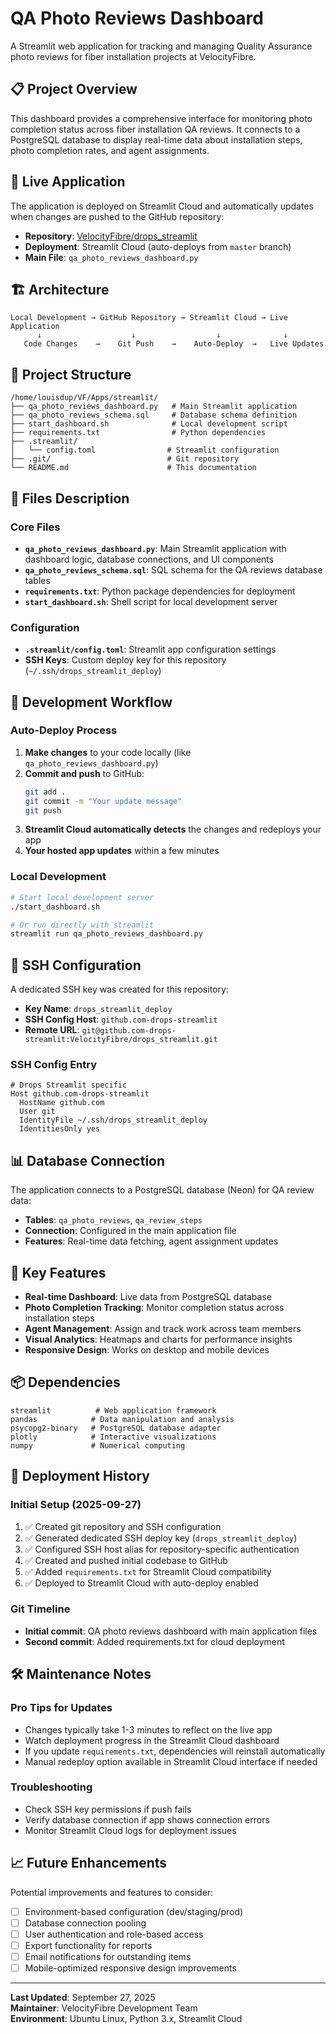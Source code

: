 # QA Photo Reviews Dashboard

A Streamlit web application for tracking and managing Quality Assurance photo reviews for fiber installation projects at VelocityFibre.

## 📋 Project Overview

This dashboard provides a comprehensive interface for monitoring photo completion status across fiber installation QA reviews. It connects to a PostgreSQL database to display real-time data about installation steps, photo completion rates, and agent assignments.

## 🚀 Live Application

The application is deployed on Streamlit Cloud and automatically updates when changes are pushed to the GitHub repository:

- **Repository**: [VelocityFibre/drops_streamlit](https://github.com/VelocityFibre/drops_streamlit)
- **Deployment**: Streamlit Cloud (auto-deploys from `master` branch)
- **Main File**: `qa_photo_reviews_dashboard.py`

## 🏗️ Architecture

```
Local Development → GitHub Repository → Streamlit Cloud → Live Application
      ↓                    ↓                  ↓              ↓
   Code Changes    →    Git Push    →    Auto-Deploy  →   Live Updates
```

## 📁 Project Structure

```
/home/louisdup/VF/Apps/streamlit/
├── qa_photo_reviews_dashboard.py   # Main Streamlit application
├── qa_photo_reviews_schema.sql     # Database schema definition
├── start_dashboard.sh              # Local development script
├── requirements.txt                # Python dependencies
├── .streamlit/
│   └── config.toml                # Streamlit configuration
├── .git/                          # Git repository
└── README.md                      # This documentation
```

## 🔧 Files Description

### Core Files

- **`qa_photo_reviews_dashboard.py`**: Main Streamlit application with dashboard logic, database connections, and UI components
- **`qa_photo_reviews_schema.sql`**: SQL schema for the QA reviews database tables
- **`requirements.txt`**: Python package dependencies for deployment
- **`start_dashboard.sh`**: Shell script for local development server

### Configuration

- **`.streamlit/config.toml`**: Streamlit app configuration settings
- **SSH Keys**: Custom deploy key for this repository (`~/.ssh/drops_streamlit_deploy`)

## 🚦 Development Workflow

### Auto-Deploy Process
1. **Make changes** to your code locally (like `qa_photo_reviews_dashboard.py`)
2. **Commit and push** to GitHub:
   ```bash
   git add .
   git commit -m "Your update message"
   git push
   ```
3. **Streamlit Cloud automatically detects** the changes and redeploys your app
4. **Your hosted app updates** within a few minutes

### Local Development
```bash
# Start local development server
./start_dashboard.sh

# Or run directly with streamlit
streamlit run qa_photo_reviews_dashboard.py
```

## 🔐 SSH Configuration

A dedicated SSH key was created for this repository:
- **Key Name**: `drops_streamlit_deploy`
- **SSH Config Host**: `github.com-drops-streamlit`
- **Remote URL**: `git@github.com-drops-streamlit:VelocityFibre/drops_streamlit.git`

### SSH Config Entry
```
# Drops Streamlit specific
Host github.com-drops-streamlit
  HostName github.com
  User git
  IdentityFile ~/.ssh/drops_streamlit_deploy
  IdentitiesOnly yes
```

## 📊 Database Connection

The application connects to a PostgreSQL database (Neon) for QA review data:
- **Tables**: `qa_photo_reviews`, `qa_review_steps`
- **Connection**: Configured in the main application file
- **Features**: Real-time data fetching, agent assignment updates

## 🎯 Key Features

- **Real-time Dashboard**: Live data from PostgreSQL database
- **Photo Completion Tracking**: Monitor completion status across installation steps
- **Agent Management**: Assign and track work across team members
- **Visual Analytics**: Heatmaps and charts for performance insights
- **Responsive Design**: Works on desktop and mobile devices

## 📦 Dependencies

```
streamlit          # Web application framework
pandas            # Data manipulation and analysis
psycopg2-binary   # PostgreSQL database adapter
plotly            # Interactive visualizations
numpy             # Numerical computing
```

## 🔄 Deployment History

### Initial Setup (2025-09-27)
1. ✅ Created git repository and SSH configuration
2. ✅ Generated dedicated SSH deploy key (`drops_streamlit_deploy`)
3. ✅ Configured SSH host alias for repository-specific authentication
4. ✅ Created and pushed initial codebase to GitHub
5. ✅ Added `requirements.txt` for Streamlit Cloud compatibility
6. ✅ Deployed to Streamlit Cloud with auto-deploy enabled

### Git Timeline
- **Initial commit**: QA photo reviews dashboard with main application files
- **Second commit**: Added requirements.txt for cloud deployment

## 🛠️ Maintenance Notes

### Pro Tips for Updates
- Changes typically take 1-3 minutes to reflect on the live app
- Watch deployment progress in the Streamlit Cloud dashboard  
- If you update `requirements.txt`, dependencies will reinstall automatically
- Manual redeploy option available in Streamlit Cloud interface if needed

### Troubleshooting
- Check SSH key permissions if push fails
- Verify database connection if app shows connection errors
- Monitor Streamlit Cloud logs for deployment issues

## 📈 Future Enhancements

Potential improvements and features to consider:
- [ ] Environment-based configuration (dev/staging/prod)
- [ ] Database connection pooling
- [ ] User authentication and role-based access
- [ ] Export functionality for reports
- [ ] Email notifications for outstanding items
- [ ] Mobile-optimized responsive design improvements

---

**Last Updated**: September 27, 2025  
**Maintainer**: VelocityFibre Development Team  
**Environment**: Ubuntu Linux, Python 3.x, Streamlit Cloud